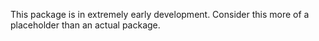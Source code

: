This package is in extremely early development.
Consider this more of a placeholder than an actual package.